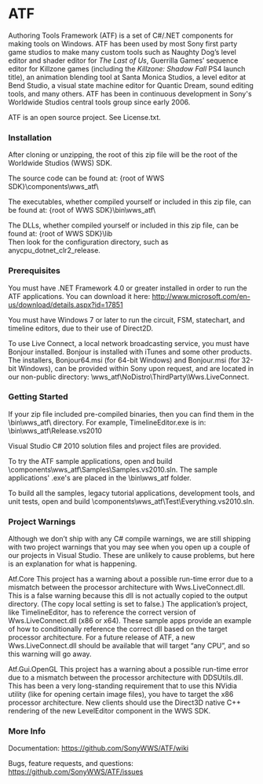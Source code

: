 ATF
===
Authoring Tools Framework (ATF) is a set of C#/.NET components for making tools on Windows. ATF has been used by most Sony first party game studios to make many custom tools such as Naughty Dog’s level editor and shader editor for _The Last of Us_, Guerrilla Games’ sequence editor for Killzone games (including the _Killzone: Shadow Fall_ PS4 launch title), an animation blending tool at Santa Monica Studios, a level editor at Bend Studio, a visual state machine editor for Quantic Dream, sound editing tools, and many others. ATF has been in continuous development in Sony's Worldwide Studios central tools group since early 2006.

ATF is an open source project. See License.txt.

### Installation ###
After cloning or unzipping, the root of this zip file will be the root of the Worldwide Studios (WWS) SDK.

The source code can be found at:
{root of WWS SDK}\components\wws_atf\

The executables, whether compiled yourself or included in this zip file, can be found at:
{root of WWS SDK}\bin\wws_atf\

The DLLs, whether compiled yourself or included in this zip file, can be found at:
{root of WWS SDK}\lib\
Then look for the configuration directory, such as anycpu_dotnet_clr2_release.


### Prerequisites ###
You must have .NET Framework 4.0 or greater installed in order to run the ATF applications. You can download it here:
http://www.microsoft.com/en-us/download/details.aspx?id=17851 

You must have Windows 7 or later to run the circuit, FSM, statechart, and timeline editors, due to their use of Direct2D.

To use Live Connect, a local network broadcasting service, you must have Bonjour installed. Bonjour is installed with iTunes and some other products. The installers, Bonjour64.msi (for 64-bit Windows) and Bonjour.msi (for 32-bit Windows), can be provided within Sony upon request, and are located in our non-public directory: \wws_atf\NoDistro\ThirdParty\Wws.LiveConnect.


### Getting Started ###
If your zip file included pre-compiled binaries, then you can find them in the \bin\wws_atf\ directory. For example, TimelineEditor.exe is in:
\bin\wws_atf\Release.vs2010

Visual Studio C# 2010 solution files and project files are provided.

To try the ATF sample applications, open and build \components\wws_atf\Samples\Samples.vs2010.sln. The sample applications' .exe's are placed in the \bin\wws_atf folder.

To build all the samples, legacy tutorial applications, development tools, and unit tests, open and build \components\wws_atf\Test\Everything.vs2010.sln.


### Project Warnings ###
Although we don’t ship with any C# compile warnings, we are still shipping with two project warnings that you may see when you open up a couple of our projects in Visual Studio. These are unlikely to cause problems, but here is an explanation for what is happening.

Atf.Core
This project has a warning about a possible run-time error due to a mismatch between the processor architecture with Wws.LiveConnect.dll. This is a false warning because this dll is not actually copied to the output directory. (The copy local setting is set to false.) The application’s project, like TimelineEditor, has to reference the correct version of Wws.LiveConnect.dll (x86 or x64). These sample apps provide an example of how to conditionally reference the correct dll based on the target processor architecture. For a future release of ATF, a new Wws.LiveConnect.dll should be available that will target “any CPU”, and so this warning will go away.

Atf.Gui.OpenGL
This project has a warning about a possible run-time error due to a mismatch between the processor architecture with DDSUtils.dll. This has been a very long-standing requirement that to use this NVidia utility (like for opening certain image files), you have to target the x86 processor architecture. New clients should use the Direct3D native C++ rendering of the new LevelEditor component in the WWS SDK.


### More Info ###
Documentation:
https://github.com/SonyWWS/ATF/wiki

Bugs, feature requests, and questions:
https://github.com/SonyWWS/ATF/issues
